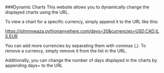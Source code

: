 ###Dynamic Charts
This website allows you to dynamically change the displayed charts using the URL.

To view a chart for a specific currency, simply append it to the URL like this:

https://johnnywaza.pythonanywhere.com/days=30&currencies=USD,CAD,ILS,EUR

You can add more currencies by separating them with commas (,). To remove a currency, simply remove it from the list in the URL.

Additionally, you can change the number of days displayed in the charts by appending days=<number> to the URL
